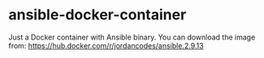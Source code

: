 # ansible-docker-container

Just a Docker container with Ansible binary.
You can download the image from:
https://hub.docker.com/r/jordancodes/ansible.2.9.13